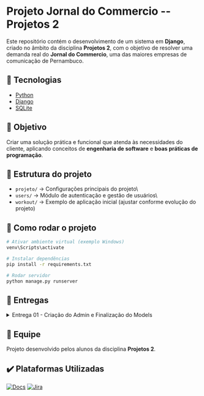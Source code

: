 # Projeto Jornal do Commercio -- Projetos 2

Este repositório contém o desenvolvimento de um sistema em **Django**,
criado no âmbito da disciplina **Projetos 2**, com o objetivo de
resolver uma demanda real do **Jornal do Commercio**, uma das maiores
empresas de comunicação de Pernambuco.

## 🚀 Tecnologias

-   [Python](https://www.python.org/)
-   [Django](https://www.djangoproject.com/)
-   [SQLite](https://www.sqlite.org/)

## 📌 Objetivo

Criar uma solução prática e funcional que atenda às necessidades do
cliente, aplicando conceitos de **engenharia de software** e **boas
práticas de programação**.

## 📂 Estrutura do projeto

-   `projeto/` → Configurações principais do projeto\
-   `users/` → Módulo de autenticação e gestão de usuários\
-   `workout/` → Exemplo de aplicação inicial (ajustar conforme evolução
    do projeto)

## 🔧 Como rodar o projeto

``` bash
# Ativar ambiente virtual (exemplo Windows)
venv\Scripts\activate

# Instalar dependências
pip install -r requirements.txt

# Rodar servidor
python manage.py runserver
```
## 🥇 Entregas 

<details>
  <summary>Entrega 01 - Criação do Admin e Finalização do Models</summary>

  <p>
      
Nossa equipe desenvolveu os arquivos `models.py` e `admin.py` do projeto Django. No `models.py`, foram criadas as classes responsáveis por representar as entidades do sistema e suas respectivas relações no banco de dados. Já no `admin.py`, realizamos o registro desses modelos, configurando a visualização e a administração dos dados através do painel administrativo do `Django`. Essa implementação permite o gerenciamento fácil e organizado das informações cadastradas no sistema.
  </p>
</details>

## 👥 Equipe

Projeto desenvolvido pelos alunos da disciplina **Projetos 2**.

## ✔️ Plataformas Utilizadas
[![Docs](https://img.shields.io/badge/Docs-4285F4.svg?style=for-the-badge&logo=googledocs&logoColor=white)](https://docs.google.com/document/d/135Kd3Zr2Xbshk2W-SDKgKyMash7cN8LBxXVm6NHl1Qs/edit?usp=sharing)
[![Jira](https://img.shields.io/badge/jira-%230A0FFF.svg?style=for-the-badge&logo=jira&logoColor=white)](https://cesarfds.atlassian.net/jira/software/projects/P2G13/boards/34?atlOrigin=eyJpIjoiZWRlNzJkNTEwZGM5NDgzNThmM2Y1YmY0YzczZmZkY2UiLCJwIjoiaiJ9)

